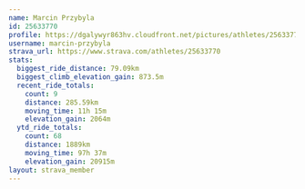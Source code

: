 ```yaml
---
name: Marcin Przybyla
id: 25633770
profile: https://dgalywyr863hv.cloudfront.net/pictures/athletes/25633770/12947173/2/large.jpg
username: marcin-przybyla
strava_url: https://www.strava.com/athletes/25633770
stats:
  biggest_ride_distance: 79.09km
  biggest_climb_elevation_gain: 873.5m
  recent_ride_totals:
    count: 9
    distance: 285.59km
    moving_time: 11h 15m
    elevation_gain: 2064m
  ytd_ride_totals:
    count: 68
    distance: 1889km
    moving_time: 97h 37m
    elevation_gain: 20915m
layout: strava_member
--- 
```

